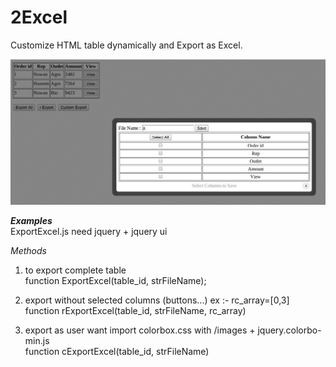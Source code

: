 2Excel
======

Customize HTML table dynamically and Export as Excel.

![ScreenShot](https://raw.githubusercontent.com/oshanz/2Excel/master/pic.jpg)

***Examples***   
ExportExcel.js need jquery + jquery ui

*Methods*

1. to export complete table  
function ExportExcel(table_id, strFileName);

2. export without selected columns (buttons...)		ex :- rc_array=[0,3]       
function rExportExcel(table_id, strFileName, rc_array)

3. export as user want		import colorbox.css with /images + jquery.colorbo-min.js      
function cExportExcel(table_id, strFileName)